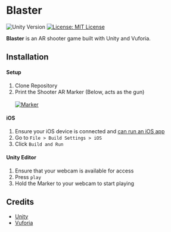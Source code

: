 # Blaster

![Unity Version](https://img.shields.io/badge/Unity-5.5.0-brightgreen.svg) [![License: MIT License](https://img.shields.io/github/license/mashape/apistatus.svg)](https://opensource.org/licenses/MIT)


**Blaster** is an AR shooter game built with Unity and Vuforia.

## Installation

#### Setup

1. Clone Repository
2. Print the Shooter AR Marker (Below, acts as the gun)<br><br>
<a href='https://drive.google.com/file/d/0B6aOEAXdWnEGVXNaYU9URFJCOWs/view?usp=sharing'> <img src='http://i.imgur.com/tGhO5qM.png' title='Marker' alt='Marker'/></a>

#### iOS
1.  Ensure your iOS device is connected and [can run an iOS app](https://developer.apple.com/library/content/documentation/IDEs/Conceptual/AppDistributionGuide/LaunchingYourApponDevices/LaunchingYourApponDevices.html)
2. Go to `File > Build Settings > iOS`
2. Click `Build and Run`

#### Unity Editor
1. Ensure that your webcam is available for access
2. Press `play`
3. Hold the Marker to your webcam to start playing

## Credits
- [Unity](https://unity3d.com/)
- [Vuforia](https://www.vuforia.com/)
